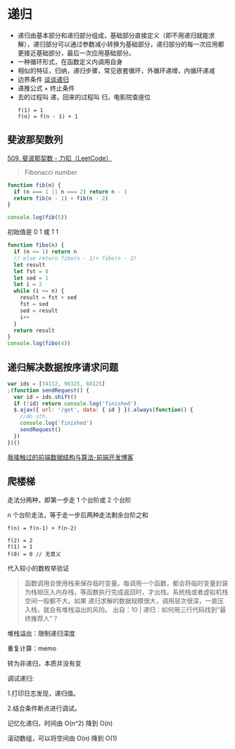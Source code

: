 # 递归

- 递归由基本部分和递归部分组成，基础部分直接定义（即不用递归就能求解），递归部分可以通过参数减小转换为基础部分，递归部分的每一次应用都更接近基础部分，最后一次应用基础部分。
- 一种循环形式，在函数定义内调用自身
- 相似的特征，归纳，递归步骤，常见嵌套循环，外循环递增，内循环递减
- 边界条件
  [谈谈递归](http://io.upyun.com/2016/04/05/recursion/)
- 递推公式 + 终止条件
- 去的过程叫 递，回来的过程叫 归，电影院查座位
  ```
  f(1) = 1
  f(n) = f(n - 1) + 1
  ```

## 斐波那契数列
[509. 斐波那契数 - 力扣（LeetCode）](https://leetcode-cn.com/problems/fibonacci-number/)

> Fibonacci number

```js
function fib(n) {
  if (n === 1 || n === 2) return n - 1
  return fib(n - 1) + fib(n - 2)
}

console.log(fib(5))
```

初始值是 0 1 或 1 1

```js
function fibo(n) {
  if (n <= 1) return n
  // else return fibo(n - 1)+ fibo(n - 2)
  let result
  let fst = 0
  let sed = 1
  let i = 2
  while (i <= n) {
    result = fst + sed
    fst = sed
    sed = result
    i++
  }
  return result
}
console.log(fibo(4))
```

## 递归解决数据按序请求问题

```js
var ids = [34112, 98325, 68125]
;(function sendRequest() {
  var id = ids.shift()
  if (!id) return console.log('finished')
  $.ajax({ url: '/get', data: { id } }).always(function() {
    //do sth.
    console.log('finished')
    sendRequest()
  })
})()
```

[我接触过的前端数据结构与算法-前端开发博客](http://caibaojian.com/data-structures-and-algorithms.html)

## 爬楼梯

走法分两种，即第一步走 1 个台阶或 2 个台阶

n 个台阶走法，等于走一步后两种走法剩余台阶之和

```
f(n) = f(n-1) + f(n-2)

f(2) = 2
f(1) = 1
f(0) = 0 // 无意义
```

代入较小的数枚举验证

> 函数调用会使用栈来保存临时变量。每调用一个函数，都会将临时变量封装 为栈帧压入内存栈，等函数执行完成返回时，才出栈。系统栈或者虚拟机栈空间一般都不大。如果
> 递归求解的数据规模很大，调用层次很深，一直压入栈，就会有堆栈溢出的风险。
> 出自：10 | 递归：如何用三行代码找到“最终推荐人”？

堆栈溢出：限制递归深度

重复计算：memo

转为非递归，本质并没有变

调试递归:

1.打印日志发现，递归值。

2.结合条件断点进行调试。

记忆化递归，时间由 O(n^2) 降到 O(n)

滚动数组，可以将空间由 O(n) 降到 O(1)



